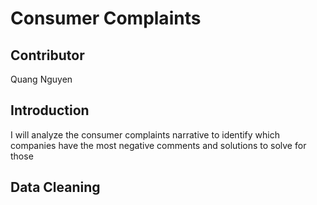 # Consumer Complaints
## Contributor
<p> Quang Nguyen </p>

## Introduction
<p>I will analyze the consumer complaints narrative to identify which companies 
  have the most negative comments and solutions to solve for those </p>

## Data Cleaning

